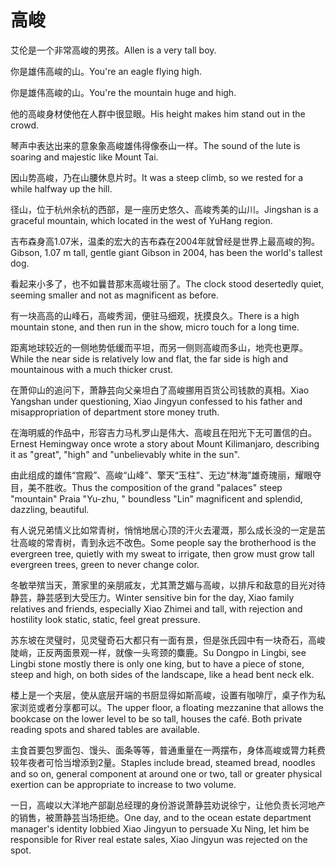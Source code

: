 # 高峻

<p><span class="chinese">艾伦是一个非常高峻的男孩。</span><span class="english">Allen is a very tall boy.</span></p>

<p><span class="chinese">你是雄伟高峻的山。</span><span class="english">You're an eagle flying high.</span></p>

<p><span class="chinese">你是雄伟高峻的山。</span><span class="english">You're the mountain huge and high.</span></p>

<p><span class="chinese">他的高峻身材使他在人群中很显眼。</span><span class="english">His height makes him stand out in the crowd.</span></p>

<p><span class="chinese">琴声中表达出来的意象象高峻雄伟得像泰山一样。</span><span class="english">The sound of the lute is soaring and majestic like Mount Tai.</span></p>

<p><span class="chinese">因山势高峻，乃在山腰休息片时。</span><span class="english">It was a steep climb, so we rested for a while halfway up the hill.</span></p>

<p><span class="chinese">径山，位于杭州余杭的西部，是一座历史悠久、高峻秀美的山川。</span><span class="english">Jingshan is a graceful mountain, which located in the west of YuHang region.</span></p>

<p><span class="chinese">吉布森身高1.07米，温柔的宏大的吉布森在2004年就曾经是世界上最高峻的狗。</span><span class="english">Gibson, 1.07 m tall, gentle giant Gibson in 2004, has been the world's tallest dog.</span></p>

<p><span class="chinese">看起来小多了，也不如曩昔那末高峻壮丽了。</span><span class="english">The clock stood desertedly quiet, seeming smaller and not as magnificent as before.</span></p>

<p><span class="chinese">有一块高高的山峰石，高峻秀润，便驻马细观，抚摸良久。</span><span class="english">There is a high mountain stone, and then run in the show, micro touch for a long time.</span></p>

<p><span class="chinese">距离地球较近的一侧地势低缓而平坦，而另一侧则高峻而多山，地壳也更厚。</span><span class="english">While the near side is relatively low and flat, the far side is high and mountainous with a much thicker crust.</span></p>

<p><span class="chinese">在萧仰山的追问下，萧静芸向父亲坦白了高峻挪用百货公司钱款的真相。</span><span class="english">Xiao Yangshan under questioning, Xiao Jingyun confessed to his father and misappropriation of department store money truth.</span></p>

<p><span class="chinese">在海明威的作品中，形容吉力马札罗山是伟大、高峻且在阳光下无可置信的白。</span><span class="english">Ernest Hemingway once wrote a story about Mount Kilimanjaro, describing it as "great", "high" and "unbelievably white in the sun".</span></p>

<p><span class="chinese">由此组成的雄伟“宫殿”、高峻“山峰”、擎天“玉柱”、无边“林海”雄奇瑰丽，耀眼夺目，美不胜收。</span><span class="english">Thus the composition of the grand "palaces" steep "mountain" Praia "Yu-zhu, " boundless "Lin" magnificent and splendid, dazzling, beautiful.</span></p>

<p><span class="chinese">有人说兄弟情义比如常青树，悄悄地居心顶的汗火去灌溉，那么成长没的一定是茁壮高峻的常青树，青到永远不改色。</span><span class="english">Some people say the brotherhood is the evergreen tree, quietly with my sweat to irrigate, then grow must grow tall evergreen trees, green to never change color.</span></p>

<p><span class="chinese">冬敏举殡当天，萧家里的亲朋戚友，尤其萧芝媚与高峻，以排斥和敌意的目光对待静芸，静芸感到大受压力。</span><span class="english">Winter sensitive bin for the day, Xiao family relatives and friends, especially Xiao Zhimei and tall, with rejection and hostility look static, static, feel great pressure.</span></p>

<p><span class="chinese">苏东坡在灵璧时，见灵璧奇石大都只有一面有景，但是张氏园中有一块奇石，高峻陡峭，正反两面景观一样，就像一头弯颈的麋鹿。</span><span class="english">Su Dongpo in Lingbi, see Lingbi stone mostly there is only one king, but to have a piece of stone, steep and high, on both sides of the landscape, like a head bent neck elk.</span></p>

<p><span class="chinese">楼上是一个夹层，使从底层开端的书厨显得如斯高峻，设置有咖啡厅，桌子作为私家浏览或者分享都可以。</span><span class="english">The upper floor, a floating mezzanine that allows the bookcase on the lower level to be so tall, houses the café. Both private reading spots and shared tables are available.</span></p>

<p><span class="chinese">主食首要包罗面包、馒头、面条等等，普通重量在一两摆布，身体高峻或膂力耗费较年夜者可恰当增添到2量。</span><span class="english">Staples include bread, steamed bread, noodles and so on, general component at around one or two, tall or greater physical exertion can be appropriate to increase to two volume.</span></p>

<p><span class="chinese">一日，高峻以大洋地产部副总经理的身份游说萧静芸劝说徐宁，让他负责长河地产的销售，被萧静芸当场拒绝。</span><span class="english">One day, and to the ocean estate department manager's identity lobbied Xiao Jingyun to persuade Xu Ning, let him be responsible for River real estate sales, Xiao Jingyun was rejected on the spot.</span></p>

